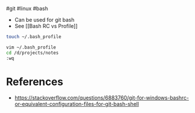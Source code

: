 #git #linux #bash 

- Can be used for git bash
- See [[Bash RC vs Profile]]

```bash
touch ~/.bash_profile

vim ~/.bash_profile
cd /d/projects/notes
:wq
```
# References
- https://stackoverflow.com/questions/6883760/git-for-windows-bashrc-or-equivalent-configuration-files-for-git-bash-shell